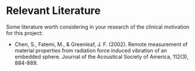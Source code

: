 Relevant Literature
===================

Some literature worth considering in your research of the clinical motivation
for this project:

 * Chen, S., Fatemi, M., & Greenleaf, J. F. (2002). Remote measurement of
   material properties from radiation force induced vibration of an embedded
   sphere. Journal of the Acoustical Society of America, 112(3), 884-889.
